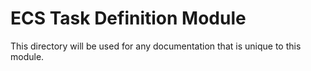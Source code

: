 # ECS Task Definition Module

This directory will be used for any documentation that is unique to this module.
